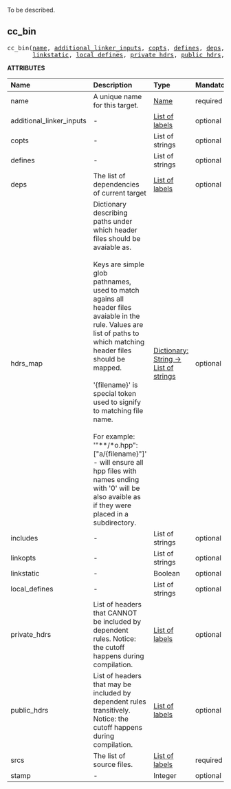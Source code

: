 <!-- Generated with Stardoc: http://skydoc.bazel.build -->

 To be described. 

<a id="cc_bin"></a>

## cc_bin

<pre>
cc_bin(<a href="#cc_bin-name">name</a>, <a href="#cc_bin-additional_linker_inputs">additional_linker_inputs</a>, <a href="#cc_bin-copts">copts</a>, <a href="#cc_bin-defines">defines</a>, <a href="#cc_bin-deps">deps</a>, <a href="#cc_bin-hdrs_map">hdrs_map</a>, <a href="#cc_bin-includes">includes</a>, <a href="#cc_bin-linkopts">linkopts</a>,
       <a href="#cc_bin-linkstatic">linkstatic</a>, <a href="#cc_bin-local_defines">local_defines</a>, <a href="#cc_bin-private_hdrs">private_hdrs</a>, <a href="#cc_bin-public_hdrs">public_hdrs</a>, <a href="#cc_bin-srcs">srcs</a>, <a href="#cc_bin-stamp">stamp</a>)
</pre>



**ATTRIBUTES**


| Name  | Description | Type | Mandatory | Default |
| :------------- | :------------- | :------------- | :------------- | :------------- |
| <a id="cc_bin-name"></a>name |  A unique name for this target.   | <a href="https://bazel.build/concepts/labels#target-names">Name</a> | required |  |
| <a id="cc_bin-additional_linker_inputs"></a>additional_linker_inputs |  -   | <a href="https://bazel.build/concepts/labels">List of labels</a> | optional | [] |
| <a id="cc_bin-copts"></a>copts |  -   | List of strings | optional | [] |
| <a id="cc_bin-defines"></a>defines |  -   | List of strings | optional | [] |
| <a id="cc_bin-deps"></a>deps |  The list of dependencies of current target   | <a href="https://bazel.build/concepts/labels">List of labels</a> | optional | [] |
| <a id="cc_bin-hdrs_map"></a>hdrs_map |  Dictionary describing paths under which header files should be avaiable as.<br><br>        Keys are simple glob pathnames, used to match agains all header files avaiable in the rule.         Values are list of paths to which matching header files should be mapped.<br><br>        '{filename}' is special token used to signify to matching file name.<br><br>        For example:         '"**/*o.hpp": ["a/{filename}"]' - will ensure all hpp files with names ending with '0'         will be also avaible as if they were placed in a subdirectory.   | <a href="https://bazel.build/rules/lib/dict">Dictionary: String -> List of strings</a> | optional | {} |
| <a id="cc_bin-includes"></a>includes |  -   | List of strings | optional | [] |
| <a id="cc_bin-linkopts"></a>linkopts |  -   | List of strings | optional | [] |
| <a id="cc_bin-linkstatic"></a>linkstatic |  -   | Boolean | optional | True |
| <a id="cc_bin-local_defines"></a>local_defines |  -   | List of strings | optional | [] |
| <a id="cc_bin-private_hdrs"></a>private_hdrs |  List of headers that CANNOT be included by dependent rules.         Notice: the cutoff happens during compilation.   | <a href="https://bazel.build/concepts/labels">List of labels</a> | optional | [] |
| <a id="cc_bin-public_hdrs"></a>public_hdrs |  List of headers that may be included by dependent rules transitively.         Notice: the cutoff happens during compilation.   | <a href="https://bazel.build/concepts/labels">List of labels</a> | optional | [] |
| <a id="cc_bin-srcs"></a>srcs |  The list of source files.   | <a href="https://bazel.build/concepts/labels">List of labels</a> | required |  |
| <a id="cc_bin-stamp"></a>stamp |  -   | Integer | optional | -1 |


